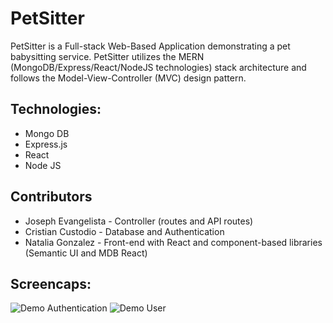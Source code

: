 # PetSitter
PetSitter is a Full-stack Web-Based Application demonstrating a pet babysitting service.  PetSitter utilizes the MERN (MongoDB/Express/React/NodeJS technologies) stack architecture and follows the Model-View-Controller (MVC) design pattern.

## Technologies:
* Mongo DB
* Express.js
* React
* Node JS

## Contributors
* Joseph Evangelista - Controller (routes and API routes)
* Cristian Custodio - Database and Authentication
* Natalia Gonzalez - Front-end with React and component-based libraries (Semantic UI and MDB React)

## Screencaps:
![Demo Authentication](https://s2.gifyu.com/images/demo01.gif)
![Demo User](https://s2.gifyu.com/images/demo02.gif)

